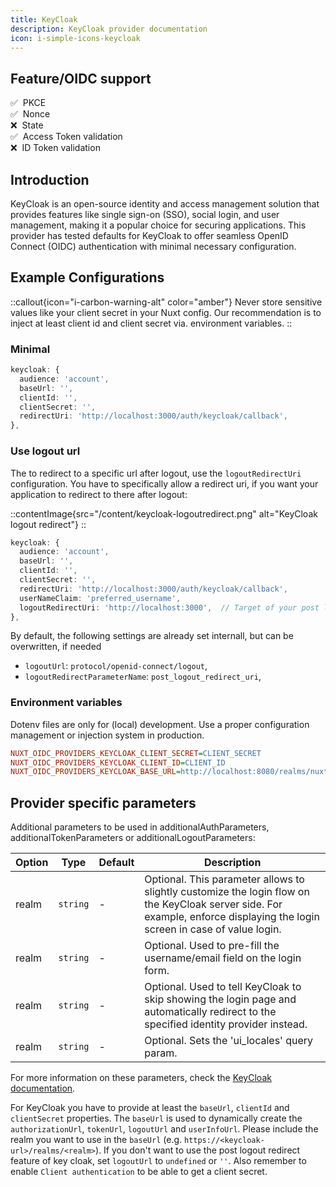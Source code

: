 ```yaml
---
title: KeyCloak
description: KeyCloak provider documentation
icon: i-simple-icons-keycloak
---
```


## Feature/OIDC support

✅&nbsp; PKCE<br>
✅&nbsp; Nonce<br>
❌&nbsp; State<br>
✅&nbsp; Access Token validation<br>
❌&nbsp; ID Token validation<br>

## Introduction

KeyCloak is an open-source identity and access management solution that provides features like single sign-on (SSO), social login, and user management, making it a popular choice for securing applications. This provider has tested defaults for KeyCloak to offer seamless OpenID Connect (OIDC) authentication with minimal necessary configuration.

## Example Configurations

::callout{icon="i-carbon-warning-alt" color="amber"}
Never store sensitive values like your client secret in your Nuxt config. Our recommendation is to inject at least client id and client secret via. environment variables.
::

### Minimal

```typescript [nuxt.config.ts]
keycloak: {
  audience: 'account',
  baseUrl: '',
  clientId: '',
  clientSecret: '',
  redirectUri: 'http://localhost:3000/auth/keycloak/callback',
},
```

### Use logout url

The to redirect to a specific url after logout, use the `logoutRedirectUri` configuration.
You have to specifically allow a redirect uri, if you want your application to redirect to there after logout:

::contentImage{src="/content/keycloak-logoutredirect.png" alt="KeyCloak logout redirect"}
::

```typescript [nuxt.config.ts]
keycloak: {
  audience: 'account',
  baseUrl: '',
  clientId: '',
  clientSecret: '',
  redirectUri: 'http://localhost:3000/auth/keycloak/callback',
  userNameClaim: 'preferred_username',
  logoutRedirectUri: 'http://localhost:3000',  // Target of your post logout redirection
},
```

By default, the following settings are already set internall, but can be overwritten, if needed

- `logoutUrl`: `protocol/openid-connect/logout`,
- `logoutRedirectParameterName`: `post_logout_redirect_uri`,

### Environment variables

Dotenv files are only for (local) development. Use a proper configuration management or injection system in production.

```ini [.env]
NUXT_OIDC_PROVIDERS_KEYCLOAK_CLIENT_SECRET=CLIENT_SECRET
NUXT_OIDC_PROVIDERS_KEYCLOAK_CLIENT_ID=CLIENT_ID
NUXT_OIDC_PROVIDERS_KEYCLOAK_BASE_URL=http://localhost:8080/realms/nuxt-oidc-test
```

## Provider specific parameters

Additional parameters to be used in additionalAuthParameters, additionalTokenParameters or additionalLogoutParameters:

| Option | Type | Default | Description |
|---|---|---|---|
| realm | `string` | - | Optional. This parameter allows to slightly customize the login flow on the KeyCloak server side. For example, enforce displaying the login screen in case of value login. |
| realm | `string` | - | Optional. Used to pre-fill the username/email field on the login form. |
| realm | `string` | - | Optional. Used to tell KeyCloak to skip showing the login page and automatically redirect to the specified identity provider instead. |
| realm | `string` | - | Optional. Sets the 'ui_locales' query param. |

For more information on these parameters, check the [KeyCloak documentation](https://www.keycloak.org/docs/latest/securing_apps/#methods).

For KeyCloak you have to provide at least the `baseUrl`, `clientId` and `clientSecret` properties. The `baseUrl` is used to dynamically create the `authorizationUrl`, `tokenUrl`, `logoutUrl` and `userInfoUrl`.
Please include the realm you want to use in the `baseUrl` (e.g. `https://<keycloak-url>/realms/<realm>`).
If you don't want to use the post logout redirect feature of key cloak, set `logoutUrl` to `undefined` or `''`.
Also remember to enable `Client authentication` to be able to get a client secret.